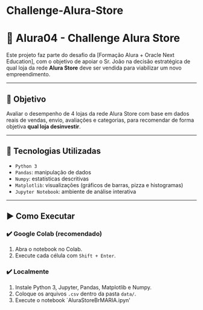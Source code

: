 # Challenge-Alura-Store
# 🧠 Alura04 - Challenge Alura Store

Este projeto faz parte do desafio da [Formação Alura + Oracle Next Education], com o objetivo de apoiar o Sr. João na decisão estratégica de qual loja da rede **Alura Store** deve ser vendida para viabilizar um novo empreendimento.

---

## 🎯 Objetivo

Avaliar o desempenho de 4 lojas da rede Alura Store com base em dados reais de vendas, envio, avaliações e categorias, para recomendar de forma objetiva **qual loja desinvestir**.

---

## 🧰 Tecnologias Utilizadas

- `Python 3`
- `Pandas`: manipulação de dados
- `Numpy`: estatísticas descritivas
- `Matplotlib`: visualizações (gráficos de barras, pizza e histogramas)
- `Jupyter Notebook`: ambiente de análise interativa

---
## ▶️ Como Executar

### ✔️ Google Colab (recomendado)

1. Abra o notebook no Colab.
2. Execute cada célula com `Shift + Enter`.

### ✔️ Localmente

1. Instale Python 3, Jupyter, Pandas, Matplotlib e Numpy.
2. Coloque os arquivos `.csv` dentro da pasta `data/`.
3. Execute o notebook `AluraStoreBrMARIA.ipyn'
